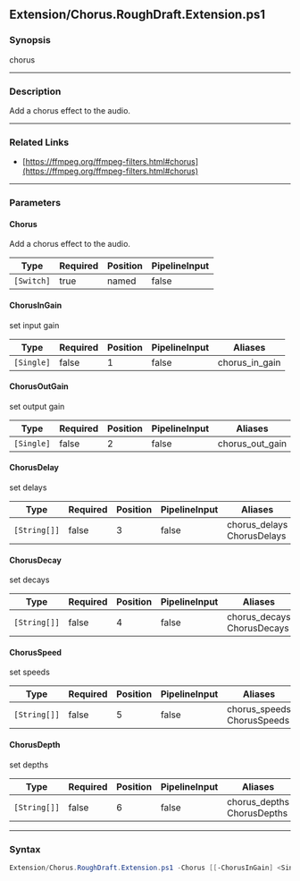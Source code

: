 Extension/Chorus.RoughDraft.Extension.ps1
-----------------------------------------

### Synopsis
chorus

---

### Description

Add a chorus effect to the audio.

---

### Related Links
* [https://ffmpeg.org/ffmpeg-filters.html#chorus](https://ffmpeg.org/ffmpeg-filters.html#chorus)

---

### Parameters
#### **Chorus**
Add a chorus effect to the audio.

|Type      |Required|Position|PipelineInput|
|----------|--------|--------|-------------|
|`[Switch]`|true    |named   |false        |

#### **ChorusInGain**
set input gain

|Type      |Required|Position|PipelineInput|Aliases       |
|----------|--------|--------|-------------|--------------|
|`[Single]`|false   |1       |false        |chorus_in_gain|

#### **ChorusOutGain**
set output gain

|Type      |Required|Position|PipelineInput|Aliases        |
|----------|--------|--------|-------------|---------------|
|`[Single]`|false   |2       |false        |chorus_out_gain|

#### **ChorusDelay**
set delays

|Type        |Required|Position|PipelineInput|Aliases                       |
|------------|--------|--------|-------------|------------------------------|
|`[String[]]`|false   |3       |false        |chorus_delays<br/>ChorusDelays|

#### **ChorusDecay**
set decays

|Type        |Required|Position|PipelineInput|Aliases                       |
|------------|--------|--------|-------------|------------------------------|
|`[String[]]`|false   |4       |false        |chorus_decays<br/>ChorusDecays|

#### **ChorusSpeed**
set speeds

|Type        |Required|Position|PipelineInput|Aliases                       |
|------------|--------|--------|-------------|------------------------------|
|`[String[]]`|false   |5       |false        |chorus_speeds<br/>ChorusSpeeds|

#### **ChorusDepth**
set depths

|Type        |Required|Position|PipelineInput|Aliases                       |
|------------|--------|--------|-------------|------------------------------|
|`[String[]]`|false   |6       |false        |chorus_depths<br/>ChorusDepths|

---

### Syntax
```PowerShell
Extension/Chorus.RoughDraft.Extension.ps1 -Chorus [[-ChorusInGain] <Single>] [[-ChorusOutGain] <Single>] [[-ChorusDelay] <String[]>] [[-ChorusDecay] <String[]>] [[-ChorusSpeed] <String[]>] [[-ChorusDepth] <String[]>] [<CommonParameters>]
```
